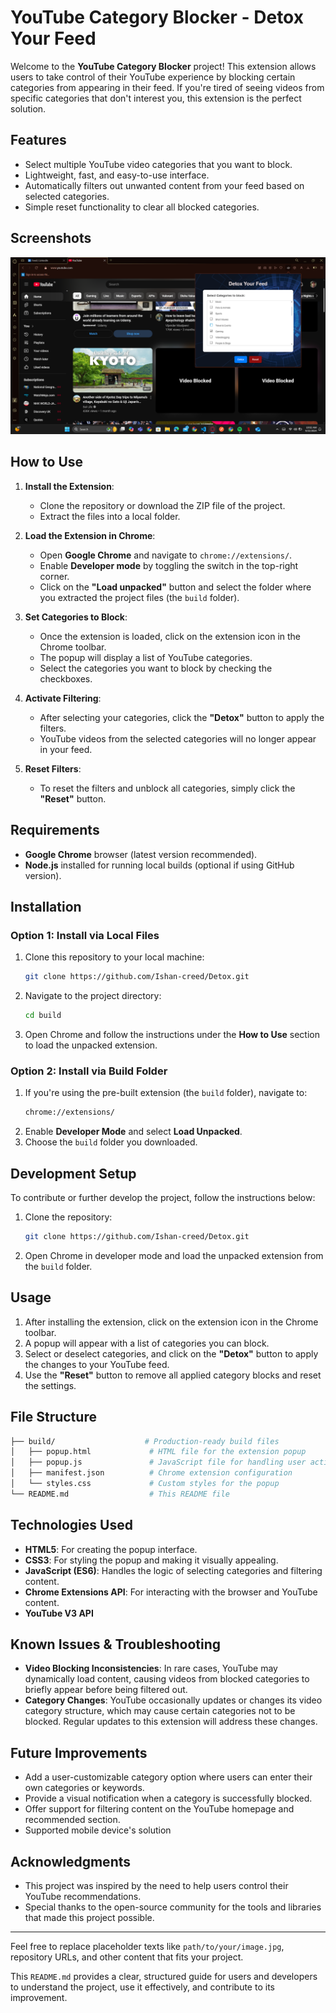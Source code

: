 
# **YouTube Category Blocker - Detox Your Feed**

Welcome to the **YouTube Category Blocker** project! This extension allows users to take control of their YouTube experience by blocking certain categories from appearing in their feed. If you're tired of seeing videos from specific categories that don't interest you, this extension is the perfect solution.

## **Features**

- Select multiple YouTube video categories that you want to block.
- Lightweight, fast, and easy-to-use interface.
- Automatically filters out unwanted content from your feed based on selected categories.
- Simple reset functionality to clear all blocked categories.

## **Screenshots**

![Demo Screenshot](https://github.com/Ishan-creed/Detox/blob/main/Screenshot%20(527).png)

## **How to Use**

1. **Install the Extension**:
   - Clone the repository or download the ZIP file of the project.
   - Extract the files into a local folder.

2. **Load the Extension in Chrome**:
   - Open **Google Chrome** and navigate to `chrome://extensions/`.
   - Enable **Developer mode** by toggling the switch in the top-right corner.
   - Click on the **"Load unpacked"** button and select the folder where you extracted the project files (the `build` folder).

3. **Set Categories to Block**:
   - Once the extension is loaded, click on the extension icon in the Chrome toolbar.
   - The popup will display a list of YouTube categories.
   - Select the categories you want to block by checking the checkboxes.

4. **Activate Filtering**:
   - After selecting your categories, click the **"Detox"** button to apply the filters.
   - YouTube videos from the selected categories will no longer appear in your feed.

5. **Reset Filters**:
   - To reset the filters and unblock all categories, simply click the **"Reset"** button.

## **Requirements**

- **Google Chrome** browser (latest version recommended).
- **Node.js** installed for running local builds (optional if using GitHub version).

## **Installation**

### **Option 1: Install via Local Files**
1. Clone this repository to your local machine:
   ```bash
   git clone https://github.com/Ishan-creed/Detox.git
   ```
2. Navigate to the project directory:
   ```bash
   cd build
   ```
3. Open Chrome and follow the instructions under the **How to Use** section to load the unpacked extension.

### **Option 2: Install via Build Folder**
1. If you're using the pre-built extension (the `build` folder), navigate to:
   ```bash
   chrome://extensions/
   ```
2. Enable **Developer Mode** and select **Load Unpacked**.
3. Choose the `build` folder you downloaded.

## **Development Setup**

To contribute or further develop the project, follow the instructions below:

1. Clone the repository:
   ```bash
   git clone https://github.com/Ishan-creed/Detox.git
   ```
   

2. Open Chrome in developer mode and load the unpacked extension from the `build` folder.

## **Usage**

1. After installing the extension, click on the extension icon in the Chrome toolbar.
2. A popup will appear with a list of categories you can block.
3. Select or deselect categories, and click on the **"Detox"** button to apply the changes to your YouTube feed.
4. Use the **"Reset"** button to remove all applied category blocks and reset the settings.

## **File Structure**

```bash
├── build/                    # Production-ready build files
│   ├── popup.html             # HTML file for the extension popup
│   ├── popup.js               # JavaScript file for handling user actions
│   ├── manifest.json          # Chrome extension configuration
│   └── styles.css             # Custom styles for the popup
└── README.md                  # This README file
```

## **Technologies Used**

- **HTML5**: For creating the popup interface.
- **CSS3**: For styling the popup and making it visually appealing.
- **JavaScript (ES6)**: Handles the logic of selecting categories and filtering content.
- **Chrome Extensions API**: For interacting with the browser and YouTube content.
- **YouTube V3 API**


## **Known Issues & Troubleshooting**

- **Video Blocking Inconsistencies**: In rare cases, YouTube may dynamically load content, causing videos from blocked categories to briefly appear before being filtered out.
- **Category Changes**: YouTube occasionally updates or changes its video category structure, which may cause certain categories not to be blocked. Regular updates to this extension will address these changes.

## **Future Improvements**

- Add a user-customizable category option where users can enter their own categories or keywords.
- Provide a visual notification when a category is successfully blocked.
- Offer support for filtering content on the YouTube homepage and recommended section.
- Supported mobile device's solution



## **Acknowledgments**

- This project was inspired by the need to help users control their YouTube recommendations.
- Special thanks to the open-source community for the tools and libraries that made this project possible.

---

Feel free to replace placeholder texts like `path/to/your/image.jpg`, repository URLs, and other content that fits your project.

This `README.md` provides a clear, structured guide for users and developers to understand the project, use it effectively, and contribute to its improvement.
